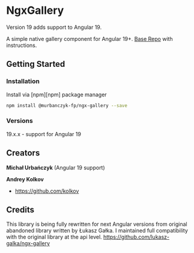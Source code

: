 # NgxGallery
Version 19 adds support to Angular 19.

A simple native gallery component for Angular 19+.
[Base Repo](https://github.com/kolkov/ngx-gallery) with instructions.

## Getting Started

### Installation

Install via [npm][npm] package manager 

```bash
npm install @murbanczyk-fp/ngx-gallery --save
```
### Versions

19.x.x - support for Angular 19

## Creators

**Michał Urbańczyk** (Angular 19 support)

**Andrey Kolkov**

* <https://github.com/kolkov>

## Credits

This library is being fully rewritten for next Angular versions from original abandoned library written by Łukasz Gałka. I maintained full compatibility with the original library at the api level.
<https://github.com/lukasz-galka/ngx-gallery>
